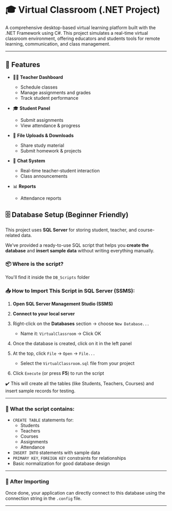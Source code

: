 # 🎓 Virtual Classroom (.NET Project)

A comprehensive desktop-based virtual learning platform built with the .NET Framework using C#. This project simulates a real-time virtual classroom environment, offering educators and students tools for remote learning, communication, and class management.

---

## 🚀 Features

- 🧑‍🏫 **Teacher Dashboard**
  - Schedule classes
  - Manage assignments and grades
  - Track student performance

- 🎓 **Student Panel**
  - Submit assignments
  - View attendance & progress

- 📁 **File Uploads & Downloads**
  - Share study material
  - Submit homework & projects

- 💬 **Chat System**
  - Real-time teacher-student interaction
  - Class announcements

- 📊 **Reports**
  - Attendance reports

 ## 🗄️ Database Setup (Beginner Friendly)

This project uses **SQL Server** for storing student, teacher, and course-related data.

We’ve provided a ready-to-use SQL script that helps you **create the database** and **insert sample data** without writing everything manually.

### 📦 Where is the script?

You'll find it inside the `DB_Scripts` folder

### 📥 How to Import This Script in SQL Server (SSMS):

1. **Open SQL Server Management Studio (SSMS)**

2. **Connect to your local server**

3. Right-click on the **Databases** section → choose `New Database...`
   - Name it: `VirtualClassroom` → Click OK

4. Once the database is created, click on it in the left panel

5. At the top, click `File` → `Open` → `File...`
   - Select the `VirtualClassroom.sql` file from your project

6. Click `Execute` (or press **F5**) to run the script

✔️ This will create all the tables (like Students, Teachers, Courses) and insert sample records for testing.

---

### 🧠 What the script contains:

- `CREATE TABLE` statements for:
  - Students
  - Teachers
  - Courses
  - Assignments
  - Attendance
- `INSERT INTO` statements with sample data
- `PRIMARY KEY`, `FOREIGN KEY` constraints for relationships
- Basic normalization for good database design

---

### 🧪 After Importing

Once done, your application can directly connect to this database using the connection string in the `.config` file.

---
